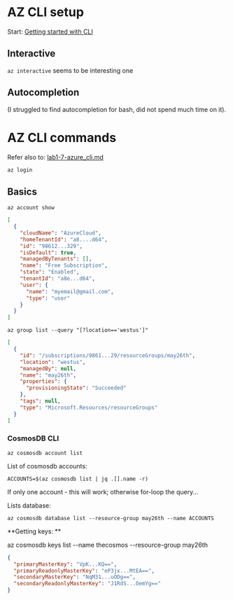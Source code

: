 # AZ CLI setup

Start: [Getting started with CLI](https://learn.microsoft.com/en-ie/cli/azure/get-started-with-azure-cli)

## Interactive

`az interactive` seems to be interesting one

## Autocompletion

(I struggled to find autocompletion for bash, did not spend much time on it).

# AZ CLI commands

Refer also to: [lab1-7-azure_cli.md](../az-104/lab1-7-azure_cli.md) 


```bash
az login
```

## Basics ##

`az account show`

```json
[
  {
    "cloudName": "AzureCloud",
    "homeTenantId": "a8....d64",
    "id": "98612...329",
    "isDefault": true,
    "managedByTenants": [],
    "name": "Free Subscription",
    "state": "Enabled",
    "tenantId": "a8e...d64",
    "user": {
      "name": "myemail@gmail.com",
      "type": "user"
    }
  }
]
```


`az group list --query "[?location=='westus']"`
```json
[
  {
    "id": "/subscriptions/9861...29/resourceGroups/may26th",
    "location": "westus",
    "managedBy": null,
    "name": "may26th",
    "properties": {
      "provisioningState": "Succeeded"
    },
    "tags": null,
    "type": "Microsoft.Resources/resourceGroups"
  }
]
```

### CosmosDB CLI


`az cosmosdb account list`

List of cosmosdb accounts:

`ACCOUNTS=$(az cosmosdb list | jq .[].name -r)`

If only one account - this will work; otherwise for-loop the query...

Lists database:

`az cosmosdb database list --resource-group may26th --name ACCOUNTS`

**Getting keys: **

az cosmosdb keys list --name thecosmos --resource-group may26th

```json
{
  "primaryMasterKey": "VpK...KQ==",
  "primaryReadonlyMasterKey": "eP3jx...MtEA==",
  "secondaryMasterKey": "NqM31...uODg==",
  "secondaryReadonlyMasterKey": "J1RdS...OemYg=="
}
```






